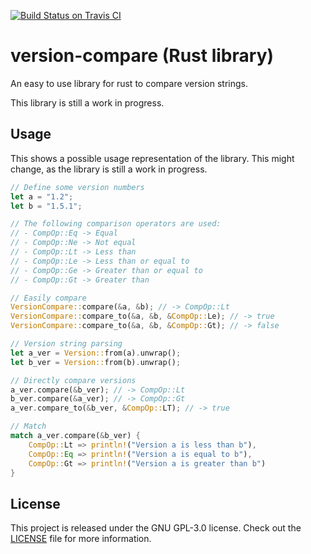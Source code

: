 [![Build Status on Travis CI](https://travis-ci.org/timvisee/version-compare.svg?branch=master)](https://travis-ci.org/timvisee/version-compare)

# version-compare (Rust library)
An easy to use library for rust to compare version strings.

This library is still a work in progress.

## Usage
This shows a possible usage representation of the library. This might change, as the library is still a work in progress.

```Rust
// Define some version numbers
let a = "1.2";
let b = "1.5.1";

// The following comparison operators are used:
// - CompOp::Eq -> Equal
// - CompOp::Ne -> Not equal
// - CompOp::Lt -> Less than
// - CompOp::Le -> Less than or equal to
// - CompOp::Ge -> Greater than or equal to
// - CompOp::Gt -> Greater than

// Easily compare
VersionCompare::compare(&a, &b); // -> CompOp::Lt
VersionCompare::compare_to(&a, &b, &CompOp::Le); // -> true
VersionCompare::compare_to(&a, &b, &CompOp::Gt); // -> false

// Version string parsing
let a_ver = Version::from(a).unwrap();
let b_ver = Version::from(b).unwrap();

// Directly compare versions
a_ver.compare(&b_ver); // -> CompOp::Lt
b_ver.compare(&a_ver); // -> CompOp::Gt
a_ver.compare_to(&b_ver, &CompOp::LT); // -> true

// Match
match a_ver.compare(&b_ver) {
    CompOp::Lt => println!("Version a is less than b"),
    CompOp::Eq => println!("Version a is equal to b"),
    CompOp::Gt => println!("Version a is greater than b")
}
```

## License
This project is released under the GNU GPL-3.0 license. Check out the [LICENSE](LICENSE) file for more information.